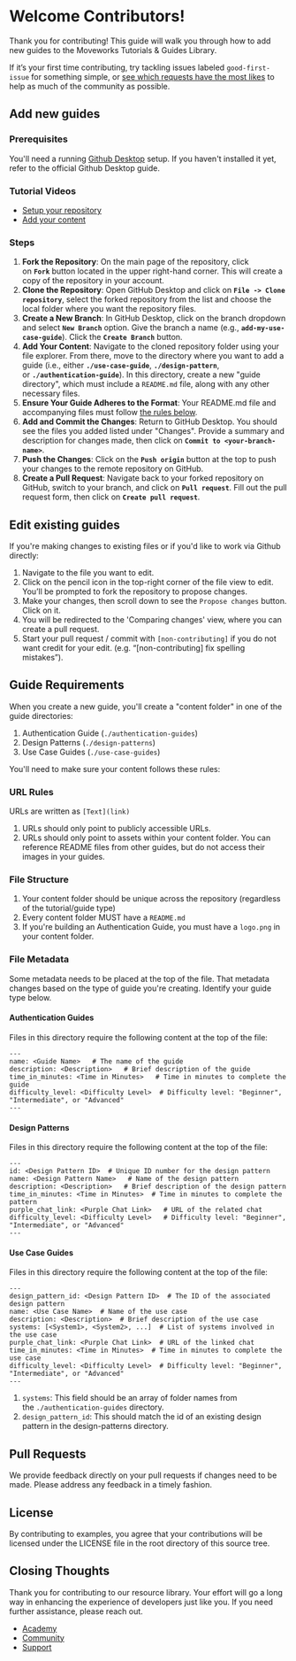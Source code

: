 # Welcome Contributors!

Thank you for contributing! This guide will walk you through how to add new guides to the Moveworks Tutorials & Guides Library.

If it’s your first time contributing, try tackling issues labeled `good-first-issue` for something simple, or [see which requests have the most likes](https://github.com/moveworksinc/developer-docs/issues?q=is%3Aissue+is%3Aopen+sort%3Areactions-%2B1-desc) to help as much of the community as possible.

## Add new guides

### Prerequisites

You'll need a running [Github Desktop](https://desktop.github.com/) setup. If you haven't installed it yet, refer to the official Github Desktop guide.

### Tutorial Videos

- [Setup your repository](https://www.loom.com/share/f5b299cb4c264cf7b818ddf11c9f6b63)
- [Add your content](https://www.loom.com/share/730e5afb24444afba5688597e2be7c44)

### Steps

1. **Fork the Repository**: On the main page of the repository, click on **`Fork`** button located in the upper right-hand corner. This will create a copy of the repository in your account.
2. **Clone the Repository**: Open GitHub Desktop and click on **`File -> Clone repository`**, select the forked repository from the list and choose the local folder where you want the repository files.
3. **Create a New Branch**: In GitHub Desktop, click on the branch dropdown and select **`New Branch`** option. Give the branch a name (e.g., **`add-my-use-case-guide`**). Click the **`Create Branch`** button.
4. **Add Your Content**: Navigate to the cloned repository folder using your file explorer. From there, move to the directory where you want to add a guide (i.e., either **`./use-case-guide`**, **`./design-pattern`**, or **`./authentication-guide`**). In this directory, create a new "guide directory", which must include a `README.md` file, along with any other necessary files.
5. **Ensure Your Guide Adheres to the Format**: Your README.md file and accompanying files must follow [the rules below](https://github.com/moveworksinc/developer-docs/blob/main/README.md#guide-requirements).
6. **Add and Commit the Changes**: Return to GitHub Desktop. You should see the files you added listed under "Changes". Provide a summary and description for changes made, then click on **`Commit to <your-branch-name>`**.
7. **Push the Changes**: Click on the **`Push origin`** button at the top to push your changes to the remote repository on GitHub.
8. **Create a Pull Request**: Navigate back to your forked repository on GitHub, switch to your branch, and click on **`Pull request`**. Fill out the pull request form, then click on **`Create pull request`**.

## Edit existing guides

If you're making changes to existing files or if you'd like to work via Github directly:

1. Navigate to the file you want to edit.
2. Click on the pencil icon in the top-right corner of the file view to edit. You’ll be prompted to fork the repository to propose changes.
3. Make your changes, then scroll down to see the `Propose changes` button. Click on it.
4. You will be redirected to the 'Comparing changes' view, where you can create a pull request.
5. Start your pull request / commit with `[non-contributing]` if you do not want credit for your edit. (e.g. “[non-contributing] fix spelling mistakes”).

## Guide Requirements

When you create a new guide, you'll create a "content folder" in one of the guide directories:

1. Authentication Guide (`./authentication-guides`)
2. Design Patterns (`./design-patterns`)
3. Use Case Guides (`./use-case-guides`)

You'll need to make sure your content follows these rules:

### URL Rules

URLs are written as `[Text](link)`

1. URLs should only point to publicly accessible URLs.
2. URLs should only point to assets within your content folder. You can reference README files from other guides, but do not access their images in your guides.

### File Structure

1. Your content folder should be unique across the repository (regardless of the tutorial/guide type)
2. Every content folder MUST have a `README.md`
3. If you're building an Authentication Guide, you must have a `logo.png` in your content folder.

### File Metadata

Some metadata needs to be placed at the top of the file. That metadata changes based on the type of guide you're creating. Identify your guide type below.

#### Authentication Guides

Files in this directory require the following content at the top of the file:

```
---
name: <Guide Name>   # The name of the guide
description: <Description>   # Brief description of the guide
time_in_minutes: <Time in Minutes>   # Time in minutes to complete the guide
difficulty_level: <Difficulty Level>  # Difficulty level: "Beginner", "Intermediate", or "Advanced"
---
```

#### Design Patterns

Files in this directory require the following content at the top of the file:

```
---
id: <Design Pattern ID>  # Unique ID number for the design pattern
name: <Design Pattern Name>   # Name of the design pattern
description: <Description>   # Brief description of the design pattern
time_in_minutes: <Time in Minutes>  # Time in minutes to complete the pattern
purple_chat_link: <Purple Chat Link>   # URL of the related chat
difficulty_level: <Difficulty Level>   # Difficulty level: "Beginner", "Intermediate", or "Advanced"
---
```

#### Use Case Guides

Files in this directory require the following content at the top of the file:

```
---
design_pattern_id: <Design Pattern ID>  # The ID of the associated design pattern
name: <Use Case Name>  # Name of the use case
description: <Description>  # Brief description of the use case
systems: [<System1>, <System2>, ...]  # List of systems involved in the use case
purple_chat_link: <Purple Chat Link>  # URL of the linked chat
time_in_minutes: <Time in Minutes>  # Time in minutes to complete the use case
difficulty_level: <Difficulty Level>  # Difficulty level: "Beginner", "Intermediate", or "Advanced"
---
```

1. `systems`: This field should be an array of folder names from the `./authentication-guides` directory.
2. `design_pattern_id`: This should match the id of an existing design pattern in the design-patterns directory.

## Pull Requests

We provide feedback directly on your pull requests if changes need to be made. Please address any feedback in a timely fashion.

## License

By contributing to examples, you agree that your contributions will be licensed under the LICENSE file in the root directory of this source tree.

## Closing Thoughts

Thank you for contributing to our resource library. Your effort will go a long way in enhancing the experience of developers just like you. If you need further assistance, please reach out.

- [Academy](https://academy.moveworks.com/page/persona-developer)
- [Community](https://community.moveworks.com/developer-hub-6)
- [Support](https://developer.moveworks.com/creator-studio/support/)
